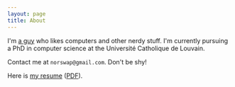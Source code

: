 ```yaml
---
layout: page
title: About
---
```


I'm [a guy][facebook] who likes computers and other nerdy stuff. I'm currently pursuing a
PhD in computer science at the Université Catholique de Louvain.

Contact me at `norswap@gmail.com`. Don't be shy!

[facebook]: https://facebook.com/norswap

Here is [my resume](/resume) ([PDF](/resume.pdf)).

